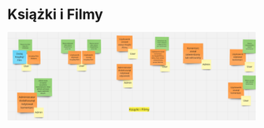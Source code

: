 # Książki i Filmy
![Event Storming from Books en Movies](https://github.com/PawelWylegala/Home-Library/blob/main/jpg/Książki%20i%20Filmy.png)